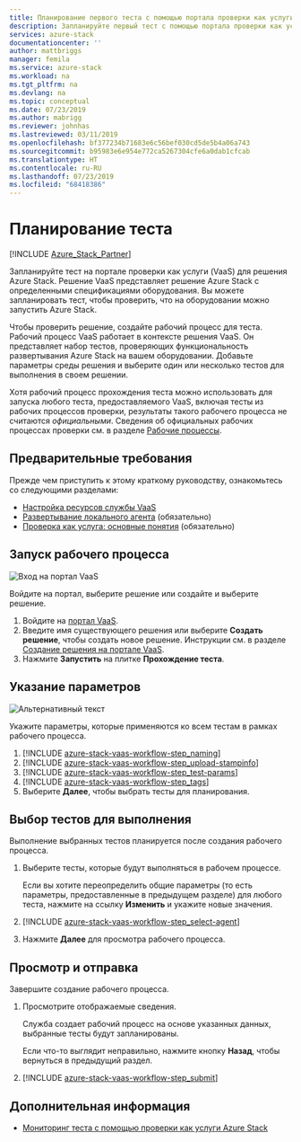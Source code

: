```yaml
---
title: Планирование первого теста с помощью портала проверки как услуги для Azure Stack | Документация Майкрософт
description: Запланируйте первый тест с помощью портала проверки как услуги для Azure Stack.
services: azure-stack
documentationcenter: ''
author: mattbriggs
manager: femila
ms.service: azure-stack
ms.workload: na
ms.tgt_pltfrm: na
ms.devlang: na
ms.topic: conceptual
ms.date: 07/23/2019
ms.author: mabrigg
ms.reviewer: johnhas
ms.lastreviewed: 03/11/2019
ms.openlocfilehash: bf377234b71683e6c56bef030cd5de5b4a06a743
ms.sourcegitcommit: b95983e6e954e772ca5267304cfe6a0dab1cfcab
ms.translationtype: HT
ms.contentlocale: ru-RU
ms.lasthandoff: 07/23/2019
ms.locfileid: "68418386"
---
```

# <a name="scheduling-a-test"></a>Планирование теста

[!INCLUDE [Azure_Stack_Partner](./includes/azure-stack-partner-appliesto.md)]

Запланируйте тест на портале проверки как услуги (VaaS) для решения Azure Stack. Решение VaaS представляет решение Azure Stack с определенными спецификациями оборудования. Вы можете запланировать тест, чтобы проверить, что на оборудовании можно запустить Azure Stack.

Чтобы проверить решение, создайте рабочий процесс для теста. Рабочий процесс VaaS работает в контексте решения VaaS. Он представляет набор тестов, проверяющих функциональность развертывания Azure Stack на вашем оборудовании. Добавьте параметры среды решения и выберите один или несколько тестов для выполнения в своем решении.

Хотя рабочий процесс прохождения теста можно использовать для запуска любого теста, предоставляемого VaaS, включая тесты из рабочих процессов проверки, результаты такого рабочего процесса не считаются *официальными*. Сведения об официальных рабочих процессах проверки см. в разделе [Рабочие процессы](azure-stack-vaas-key-concepts.md#workflows).

## <a name="prerequisites"></a>Предварительные требования

Прежде чем приступить к этому краткому руководству, ознакомьтесь со следующими разделами:

- [Настройка ресурсов службы VaaS](azure-stack-vaas-set-up-resources.md)
- [Развертывание локального агента](azure-stack-vaas-local-agent.md) (обязательно)
- [Проверка как услуга: основные понятия](azure-stack-vaas-key-concepts.md) (обязательно)

## <a name="start-a-workflow"></a>Запуск рабочего процесса

![Вход на портал VaaS](media/vaas_portalsignin.png)

Войдите на портал, выберите решение или создайте и выберите решение.

1. Войдите на [портал VaaS](https://azurestackvalidation.com).
2. Введите имя существующего решения или выберите **Создать решение**, чтобы создать новое решение. Инструкции см. в разделе [Создание решения на портале VaaS](azure-stack-vaas-key-concepts.md#create-a-solution-in-the-vaas-portal).
3. Нажмите **Запустить** на плитке **Прохождение теста**.

## <a name="specify-parameters"></a>Указание параметров

![Альтернативный текст](media/vaas_test_pass_parameters.png)

Укажите параметры, которые применяются ко всем тестам в рамках рабочего процесса.

1. [!INCLUDE [azure-stack-vaas-workflow-step_naming](includes/azure-stack-vaas-workflow-step_naming.md)]
2. [!INCLUDE [azure-stack-vaas-workflow-step_upload-stampinfo](includes/azure-stack-vaas-workflow-step_upload-stampinfo.md)]
3. [!INCLUDE [azure-stack-vaas-workflow-step_test-params](includes/azure-stack-vaas-workflow-step_test-params.md)]
4. [!INCLUDE [azure-stack-vaas-workflow-step_tags](includes/azure-stack-vaas-workflow-step_tags.md)]
5. Выберите **Далее**, чтобы выбрать тесты для планирования.

## <a name="select-tests-to-run"></a>Выбор тестов для выполнения

Выполнение выбранных тестов планируется после создания рабочего процесса.

1. Выберите тесты, которые будут выполняться в рабочем процессе.

    Если вы хотите переопределить общие параметры (то есть параметры, предоставленные в предыдущем разделе) для любого теста, нажмите на ссылку **Изменить** и укажите новые значения.

1. [!INCLUDE [azure-stack-vaas-workflow-step_select-agent](includes/azure-stack-vaas-workflow-step_select-agent.md)]

1. Нажмите **Далее** для просмотра рабочего процесса.

## <a name="review-and-submit"></a>Просмотр и отправка

Завершите создание рабочего процесса.

1. Просмотрите отображаемые сведения.

    Служба создает рабочий процесс на основе указанных данных, выбранные тесты будут запланированы.

    Если что-то выглядит неправильно, нажмите кнопку **Назад**, чтобы вернуться в предыдущий раздел.

1. [!INCLUDE [azure-stack-vaas-workflow-step_submit](includes/azure-stack-vaas-workflow-step_submit.md)]

## <a name="next-steps"></a>Дополнительная информация

- [Мониторинг теста с помощью проверки как услуги Azure Stack](azure-stack-vaas-monitor-test.md)

